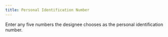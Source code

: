 ```yaml
---
title: Personal Identification Number
---
```



Enter any five numbers the designee chooses as the personal identification  number.
